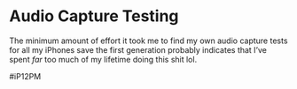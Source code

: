 #  Audio Capture Testing
The minimum amount of effort it took me to find my own audio capture tests for all my iPhones save the first generation probably indicates that I’ve spent *far* too much of my lifetime doing this shit lol.

#iP12PM